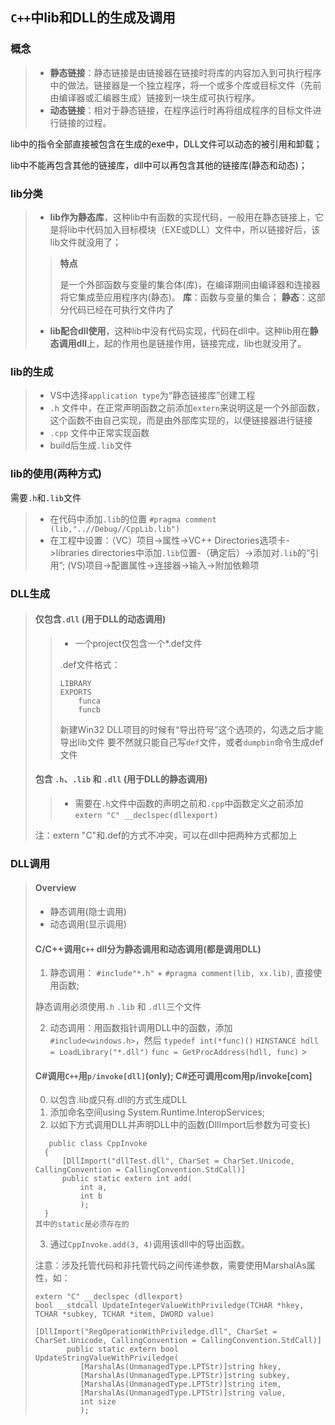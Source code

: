## `C++`中lib和DLL的生成及调用
### 概念

> * **静态链接**：静态链接是由链接器在链接时将库的内容加入到可执行程序中的做法。链接器是一个独立程序，将一个或多个库或目标文件（先前由编译器或汇编器生成）链接到一块生成可执行程序。
> * **动态链接**：相对于静态链接，在程序运行时再将组成程序的目标文件进行链接的过程。

lib中的指令全部直接被包含在生成的exe中，DLL文件可以动态的被引用和卸载；

lib中不能再包含其他的链接库，dll中可以再包含其他的链接库(静态和动态)；

### lib分类
> * **lib作为静态库**，这种lib中有函数的实现代码，一般用在静态链接上，它是将lib中代码加入目标模块（EXE或DLL）文件中，所以链接好后，该lib文件就没用了；
>> **特点**
>>
>> 是一个外部函数与变量的集合体(库)，在编译期间由编译器和连接器将它集成至应用程序内(静态)。
> > **库**：函数与变量的集合；
> > **静态**：这部分代码已经在可执行文件内了
> * **lib配合dll使用**，这种lib中没有代码实现，代码在dll中。这种lib用在**静态调用dll**上，起的作用也是链接作用，链接完成，lib也就没用了。


### lib的生成
> * VS中选择`application type`为“静态链接库”创建工程
> * `.h` 文件中，在正常声明函数之前添加`extern`来说明这是一个外部函数，这个函数不由自己实现，而是由外部库实现的，以便链接器进行链接
> * `.cpp` 文件中正常实现函数
> * build后生成`.lib`文件

### lib的使用(两种方式)
需要`.h`和`.lib`文件
> * 在代码中添加`.lib`的位置
> `#pragma comment (lib,"..//Debug//CppLib.lib")`
> * 在工程中设置：（VC）项目->属性->VC++ Directories选项卡->libraries directories中添加`.lib`位置-（确定后）->添加对`.lib`的“引用”; (VS)项目→配置属性→连接器→输入→附加依赖项

### DLL生成
> #### 仅包含`.dll`   (**用于DLL的动态调用**)
>> * 一个project仅包含一个*.def文件
>> 
>> .def文件格式：
>> ```
>> LIBRARY
>> EXPORTS
>>     funca
>>     funcb
>> ```    
>>    
>>  新建Win32 DLL项目的时候有“导出符号”这个选项的，勾选之后才能导出lib文件
要不然就只能自己写`def`文件，或者`dumpbin`命令生成def文件 
> #### 包含 `.h`、`.lib` 和 `.dll`  (**用于DLL的静态调用**)
>> *  需要在`.h`文件中函数的声明之前和`.cpp`中函数定义之前添加`extern "C" __declspec(dllexport)`
>> 
>  注：extern "C"和.def的方式不冲突，可以在dll中把两种方式都加上

### DLL调用
> #### Overview
> * 静态调用(隐士调用)
> * 动态调用(显示调用)
>
>#### C/C++调用`C++` dll分为静态调用和动态调用(都是调用DLL)
>
> 1.  静态调用： `#include"*.h"` + `#pragma comment(lib, xx.lib)`, 直接使用函数;
>
>    静态调用必须使用`.h` `.lib` 和 `.dll`三个文件
>
> 2. 动态调用：用函数指针调用DLL中的函数，添加`#include<windows.h>`，然后 `typedef int(*func)()` `HINSTANCE hdll = LoadLibrary("*.dll")` `func = GetProcAddress(hdll, func)` > 
>
>#### C#调用`C++`用`p/invoke[dll]`(only); C#还可调用com用p/invoke[com]
>
> 0. 以包含.lib或只有.dll的方式生成DLL
> 1. 添加命名空间using System.Runtime.InteropServices;
> 2. 以如下方式调用DLL并声明DLL中的函数(DllImport后参数为可变长)
>``` 
>    public class CppInvoke
>   {
>       [DllImport("dllTest.dll", CharSet = CharSet.Unicode, CallingConvention = CallingConvention.StdCall)]
>       public static extern int add(
>           int a,
>           int b
>           );
>   } 
> 其中的static是必须存在的 
> ``` 
> 3. 通过`CppInvoke.add(3, 4)`调用该dll中的导出函数。
> 
> 注意：涉及托管代码和非托管代码之间传递参数，需要使用MarshalAs属性，如：
> ```
> extern "C" __declspec (dllexport)
> bool __stdcall UpdateIntegerValueWithPriviledge(TCHAR *hkey, TCHAR *subkey, TCHAR *item, DWORD value)
>
> [DllImport("RegOperationWithPriviledge.dll", CharSet = CharSet.Unicode, CallingConvention = CallingConvention.StdCall)]
>        public static extern bool UpdateStringValueWithPriviledge(
>           [MarshalAs(UnmanagedType.LPTStr)]string hkey,
>           [MarshalAs(UnmanagedType.LPTStr)]string subkey,
>           [MarshalAs(UnmanagedType.LPTStr)]string item,
>           [MarshalAs(UnmanagedType.LPTStr)]string value,
>           int size
>           );
> 
> ```
>
>


